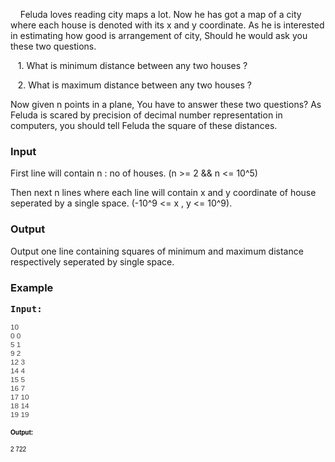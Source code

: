 <p>&nbsp;&nbsp;&nbsp; Feluda loves reading city maps a lot. Now he has got a map of a city where each house is denoted with its x and y coordinate. As he is interested in estimating how good is arrangement of city, Should he would ask you these two questions.</p>
<p>&nbsp;&nbsp; 1. What is minimum distance between any two houses ?</p>
<p>&nbsp;&nbsp; 2. What is maximum distance between any two houses ?</p>
<p>Now given n points in a plane, You have to answer these two questions? As Feluda is scared by precision of decimal number representation in computers, you should tell Feluda the square of these distances.</p>
<h3>Input</h3>
<p>First line will contain n : no of houses. (n &gt;= 2 &amp;&amp; n &lt;= 10^5)</p>
<p>Then next n lines where each line will contain x and y coordinate of house seperated by a single space. (-10^9 &lt;= x , y &lt;= 10^9).</p>
<h3>Output</h3>
<p>Output one line containing squares of minimum and maximum distance respectively seperated by single space.&nbsp;</p>
<h3>Example</h3>
<pre><strong>Input:</strong></pre>
<pre><pre style="font-family: Arial, Helvetica, sans-serif; margin: 0px; padding: 0px; color: #444444; font-size: 11.818181991577148px; text-align: justify;">10
0 0
5 1
9 2
12 3
14 4
15 5
16 7
17 10
18 14
19 19</pre>
<pre style="font-family: Arial, Helvetica, sans-serif; margin: 0px; padding: 0px; color: #444444; font-size: 11.818181991577148px; text-align: justify;"><span style="font-weight: bold; color: #000000; font-family: Verdana, Arial, Helvetica, sans-serif; font-size: 10px;">Output:</span></pre>
<pre style="font-family: Arial, Helvetica, sans-serif; margin: 0px; padding: 0px; color: #444444; font-size: 11.818181991577148px; text-align: justify;"><span style="color: #000000; font-family: Verdana, Arial, Helvetica, sans-serif; font-size: 10px;">2 </span><span style="color: #000000; font-family: Verdana, Arial, Helvetica, sans-serif; font-size: 10px;">722</span></pre>
</pre>